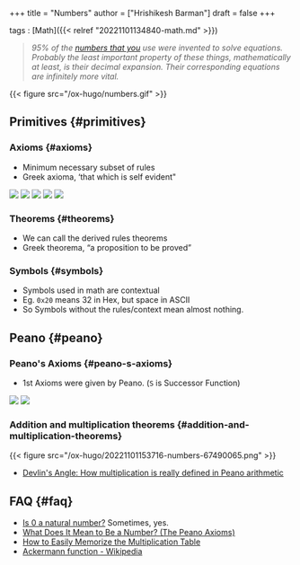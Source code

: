 +++
title = "Numbers"
author = ["Hrishikesh Barman"]
draft = false
+++

tags
: [Math]({{< relref "20221101134840-math.md" >}})

> _95% of the [numbers that you](https://www.reddit.com/r/askscience/comments/2lw34c/what_are_you_doing_when_you_take_the_natural_log/) use were invented to solve equations. Probably the least important property of these things, mathematically at least, is their decimal expansion. Their corresponding equations are infinitely more vital._

{{< figure src="/ox-hugo/numbers.gif" >}}


## Primitives {#primitives}


### Axioms {#axioms}

-   Minimum necessary subset of rules
-   Greek axioma, ‘that which is self evident"

![](/ox-hugo/20221101153716-numbers-575616013.png)
![](/ox-hugo/20221101153716-numbers-1404117101.png)
![](/ox-hugo/20221101153716-numbers-1191312300.png)
![](/ox-hugo/20221101153716-numbers-153611060.png)
![](/ox-hugo/20221101153716-numbers-976448869.png)


### Theorems {#theorems}

-   We can call the derived rules theorems
-   Greek theorema, “a proposition to be proved”


### Symbols {#symbols}

-   Symbols used in math are contextual
-   Eg. `0x20` means 32 in Hex, but space in ASCII
-   So Symbols without the rules/context mean almost nothing.


## Peano {#peano}


### Peano's Axioms {#peano-s-axioms}

-   1st Axioms were given by Peano. (`S` is Successor Function)

![](/ox-hugo/20221101153716-numbers-757047116.png)
![](/ox-hugo/20221101153716-numbers-453568600.png)


### Addition and multiplication theorems {#addition-and-multiplication-theorems}

{{< figure src="/ox-hugo/20221101153716-numbers-67490065.png" >}}

-   [Devlin's Angle: How multiplication is really defined in Peano arithmetic](http://devlinsangle.blogspot.com/2011/11/how-multiplication-is-really-defined-in.html)


## FAQ {#faq}

-   [Is 0 a natural number?](https://math.stackexchange.com/questions/283/is-0-a-natural-number) Sometimes, yes.
-   [What Does It Mean to Be a Number? (The Peano Axioms)](https://www.youtube.com/watch?v=3gBoP8jZ1Is)
-   [How to Easily Memorize the Multiplication Table](https://www.youtube.com/watch?v=v1Ih3-mDPUk)
-   [Ackermann function - Wikipedia](https://en.wikipedia.org/wiki/Ackermann_function)
